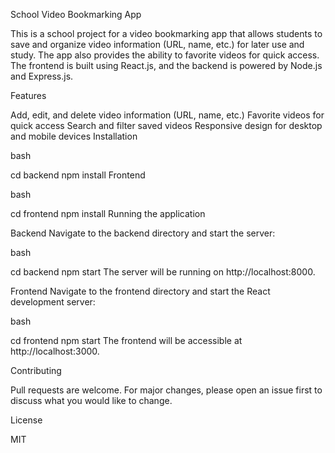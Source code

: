 School Video Bookmarking App

This is a school project for a video bookmarking app that allows students to save and organize video information (URL, name, etc.) for later use and study. The app also provides the ability to favorite videos for quick access. The frontend is built using React.js, and the backend is powered by Node.js and Express.js.

Features

Add, edit, and delete video information (URL, name, etc.) Favorite videos for quick access Search and filter saved videos Responsive design for desktop and mobile devices Installation

bash

cd backend npm install Frontend

bash

cd frontend npm install Running the application

Backend Navigate to the backend directory and start the server:

bash

cd backend npm start The server will be running on http://localhost:8000.

Frontend Navigate to the frontend directory and start the React development server:

bash

cd frontend npm start The frontend will be accessible at http://localhost:3000.

Contributing

Pull requests are welcome. For major changes, please open an issue first to discuss what you would like to change.

License

MIT


